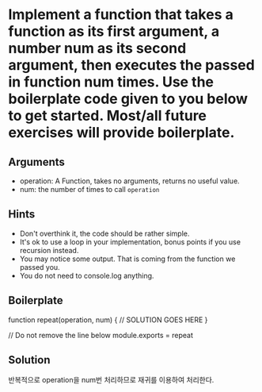 # Implement a function that takes a function as its first argument, a number num as its second argument, then executes the passed in function num times. Use the boilerplate code given to you below to get started. Most/all future exercises will provide boilerplate.

## Arguments

  * operation: A Function, takes no arguments, returns no useful value.
  * num: the number of times to call `operation`

## Hints

  * Don't overthink it, the code should be rather simple.
  * It's ok to use a loop in your implementation, bonus points if you use recursion instead.
  * You may notice some output. That is coming from the function we passed you.
  * You do not need to console.log anything.

## Boilerplate

  function repeat(operation, num) {
    // SOLUTION GOES HERE
  }

  // Do not remove the line below
  module.exports = repeat

## Solution

반복적으로 operation을 num번 처리하므로 재귀를 이용하여 처리한다.
